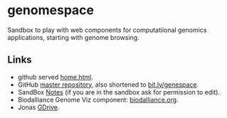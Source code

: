 genomespace
===========

Sandbox to play with web components for computatiional genomics applications, starting with genome browsing.

## Links
* github served [home.html](http://ibl.github.io/genomespace/home.html).
* GitHub [master repository](https://github.com/ibl/genomespace), also shortened to [bit.ly/genespace](http://bit.ly/genespace).
* SandBox [Notes](https://docs.google.com/a/mathbiol.org/document/d/1o8ej-cNQwcEJLRbrrAo8XG3s7gfD-u_M9F0MwfatKaM/edit#heading=h.5p13on351e3h) (if you are in the sandbox ask for permission to edit).
* Biodalliance Genome Viz component: [biodalliance.org](http://www.biodalliance.org/).
* Jonas [GDrive](https://www.googledrive.com/host/0BwwZEXS3GesiTjlHSmlOcEJaeDA/GenomeSpace/).
